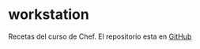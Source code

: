 # workstation

Recetas del curso de Chef.  El repositorio esta 
en [GitHub](https://github.com/ccudeiro2/workstation.git) 
